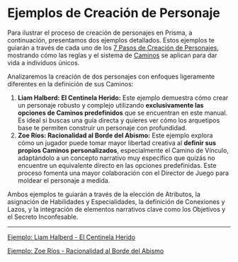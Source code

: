 # Ejemplos de Creación de Personaje

Para ilustrar el proceso de creación de personajes en Prisma, a continuación, presentamos dos ejemplos detallados. Estos ejemplos te guiarán a través de cada uno de los [7 Pasos de Creación de Personajes](./02.1_Guia_Paso_a_Paso_Creacion_de_Personajes.md), mostrando cómo las reglas y el sistema de [Caminos](./02.3_Paso_2_Definiendo_tus_Caminos.md) se aplican para dar vida a individuos únicos.

Analizaremos la creación de dos personajes con enfoques ligeramente diferentes en la definición de sus Caminos:

1.  **Liam Halberd: El Centinela Herido:** Este ejemplo demuestra cómo crear un personaje robusto y complejo utilizando **exclusivamente las opciones de Caminos predefinidos** que se encuentran en este manual. Es ideal si buscas una guía directa y quieres ver cómo los arquetipos base te permiten construir un personaje con profundidad.
2.  **Zoe Ríos: Racionalidad al Borde del Abismo:** Este ejemplo explora cómo un jugador puede tomar mayor libertad creativa al **definir sus propios Caminos personalizados**, especialmente el Camino de Vínculo, adaptándolo a un concepto narrativo muy específico que quizás no encuentre un equivalente directo en las opciones predefinidas. Este proceso fomenta una mayor colaboración con el Director de Juego para moldear el personaje a medida.

Ambos ejemplos te guiarán a través de la elección de Atributos, la asignación de Habilidades y Especialidades, la definición de Conexiones y Lazos, y la integración de elementos narrativos clave como los Objetivos y el Secreto Inconfesable.

---

[Ejemplo: Liam Halberd - El Centinela Herido](./02.11.1_Ejemplo_Liam_Halberd.md)

[Ejemplo: Zoe Ríos - Racionalidad al Borde del Abismo](./02.11.2_Ejemplo_Zoe_Rios.md)
